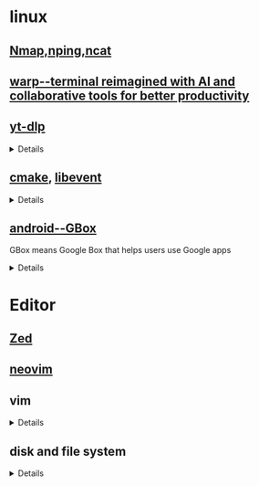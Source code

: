# linux

## [Nmap,nping,ncat](https://nmap.org/download.html)

## [warp--terminal reimagined with AI and collaborative tools for better productivity](https://www.warp.dev)

## [yt-dlp](https://github.com/yt-dlp/yt-dlp)

<details>
  
  [FFmpeg](https://www.ffmpeg.org)

      git clone https://git.ffmpeg.org/ffmpeg.git ffmpeg
      ./configure
      make 
      sudo make install
  
</details>




## [cmake](https://cmake.or),  [libevent](https://github.com/libevent/libevent)
<details>
Event notification library
  
[libevent](https://github.com/libevent/libevent)

CMake: A Powerful Software Build System

[CMake](https://cmake.org)

    ## build from source(unix/linux)
    ./configure 
    make
    sudo make install

</details>

## [android--GBox](https://www.gboxlab.com)

GBox means Google Box that helps users use Google apps
<details>
  
  [GBox](https://www.gboxlab.com)
  
</details>

# Editor

## [Zed](https://github.com/zed-industries/zed)

## [neovim](https://github.com/neovim/neovim)

## vim 
<details>

[Quick Movement](https://medium.com/usevim/vim-101-quick-movement-c12889e759e0)

[How to Search ](https://linuxize.com/post/vim-search/)

[Search and Replace](https://www.baeldung.com/linux/vim-search-replace)

[Find and Replace](https://www.warp.dev/terminus/vim-find-and-replace#using-slash-and-dot)

[My basic vim setup ](https://dev.to/ethand91/my-basic-vim-setup-5hdf)

[vimconfig --simple and sane vim configuration](https://vimconfig.com/)
  
[A basic .vimrc file that will serve as a good template on which to build. ](https://gist.github.com/simonista/8703722)

</details>

## disk and file system
<details>

[How to Partition and Format Disk Drives on Linux](https://www.cherryservers.com/blog/how-to-partition-and-format-disk-drives-on-linux)

[Linux Format Disk Guide](https://www.easeus.com/computer-instruction/linux-format-disk.html)

```
lsblk -f
sudo mkfs -I -t vfat /dev/sdb

fdisk -l

```
</details>
